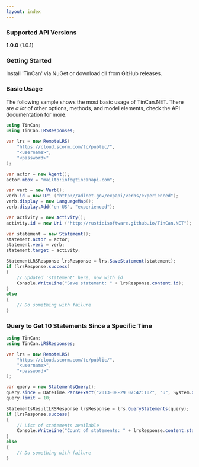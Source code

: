 ```yaml
---
layout: index
---
```


### Supported API Versions

**1.0.0** (1.0.1)

### Getting Started

Install 'TinCan' via NuGet or download dll from GitHub releases.

### Basic Usage

The following sample shows the most basic usage of TinCan.NET. There are *a lot* of other options, methods, and model elements, check the API documentation for more.

```csharp
using TinCan;
using TinCan.LRSResponses;

var lrs = new RemoteLRS(
    "https://cloud.scorm.com/tc/public/",
    "<username>",
    "<password>"
);

var actor = new Agent();
actor.mbox = "mailto:info@tincanapi.com";

var verb = new Verb();
verb.id = new Uri ("http://adlnet.gov/expapi/verbs/experienced");
verb.display = new LanguageMap();
verb.display.Add("en-US", "experienced");

var activity = new Activity();
activity.id = new Uri ("http://rusticisoftware.github.io/TinCan.NET");

var statement = new Statement();
statement.actor = actor;
statement.verb = verb;
statement.target = activity;

StatementLRSResponse lrsResponse = lrs.SaveStatement(statement);
if (lrsResponse.success)
{
    // Updated 'statement' here, now with id
    Console.WriteLine("Save statement: " + lrsResponse.content.id);
}
else
{
    // Do something with failure
}
```

### Query to Get 10 Statements Since a Specific Time

```csharp
using TinCan;
using TinCan.LRSResponses;

var lrs = new RemoteLRS(
    "https://cloud.scorm.com/tc/public/",
    "<username>",
    "<password>"
);

var query = new StatementsQuery();
query.since = DateTime.ParseExact("2013-08-29 07:42:10Z", "u", System.Globalization.CultureInfo.InvariantCulture);
query.limit = 10;

StatementsResultLRSResponse lrsResponse = lrs.QueryStatements(query);
if (lrsResponse.success)
{
    // List of statements available
    Console.WriteLine("Count of statements: " + lrsResponse.content.statements.Count);
}
else
{
    // Do something with failure
}
```
